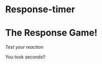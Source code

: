 # Response-timer
<html lang="en" dir="ltr">
  <head>
    <meta charset="utf-8">
    <title>ITS MY GAME!!</title>
    <style media="screen">
      #box{
        width:200px;
        height:200px;
        background-color:red;
        display:none;
        position: relative;
      }
    </style>
  </head>
  <body>
    <h1>The Response Game!</h1>
    <p><em>Test your reaction</em></p>
    <p>You took <span id='time'></span> seconds!!</p>
    <div id="box">

    </div>
    <script type="text/javascript">
      var clicktime; var createdtime; var responsetime;
      function randomcolor(){
      var temp="0123456789abcdef".split('');
      var color="#";
      for(var i=0;i<6;i++){
        color=color+temp[Math.round(Math.random()*15)];
      }
      return(color);
    }
      function makebox(){

        var time;
        time=Math.random();
        time=time*5000;
        setTimeout(function (){
          var top; var left;
          top=Math.random();
          top=top*300;
          left=Math.random();
          left=left*300;
          document.getElementById('box').style.left=left+"px";
          document.getElementById('box').style.top=top+"px";
          document.getElementById('box').style.backgroundColor=randomcolor();
          if(Math.random()>0.5){
            document.getElementById("box").style.borderRadius="100px";
          }else{
            document.getElementById("box").style.borderRadius="0";
          }
          document.getElementById("box").style.display="block";

          createdtime=Date.now();
        },time);

      }
      makebox();
      document.getElementById('box').onclick=function(){
        clicktime=Date.now();
        responsetime=[clicktime-createdtime]/1000;
        document.getElementById('time').innerHTML=responsetime;
        document.getElementById('box').style.display='none';
        makebox();
      }
    </script>
  </body>
</html>
 
